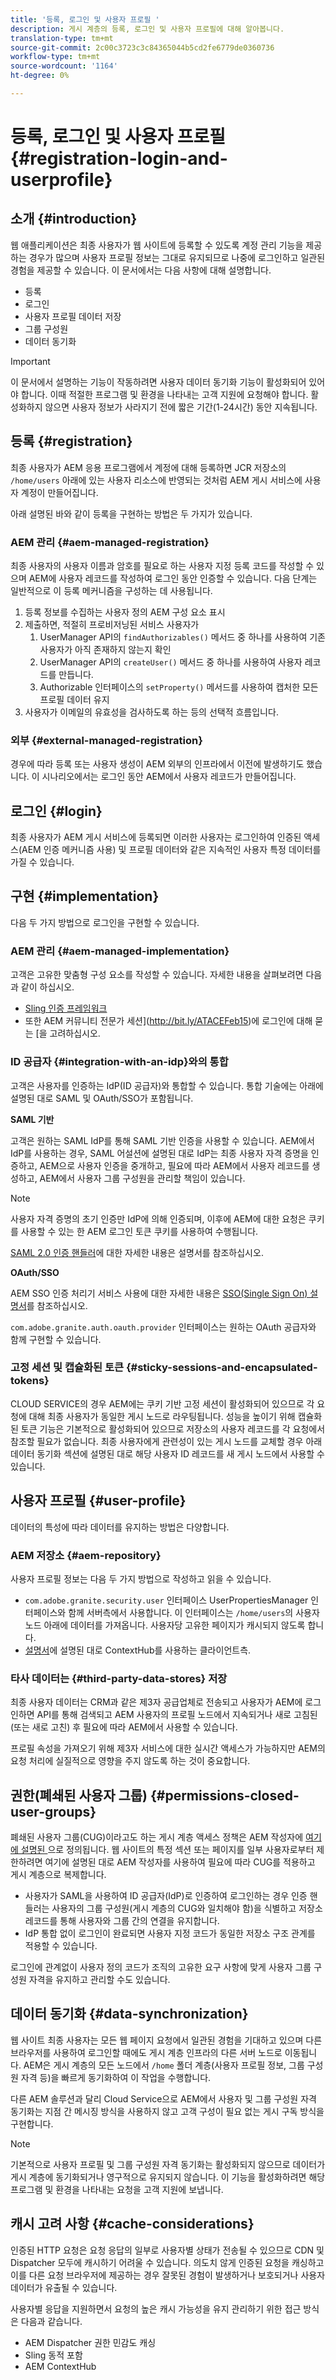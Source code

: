 ```yaml
---
title: '등록, 로그인 및 사용자 프로필 '
description: 게시 계층의 등록, 로그인 및 사용자 프로필에 대해 알아봅니다.
translation-type: tm+mt
source-git-commit: 2c00c3723c3c84365044b5cd2fe6779de0360736
workflow-type: tm+mt
source-wordcount: '1164'
ht-degree: 0%

---
```



# 등록, 로그인 및 사용자 프로필 {#registration-login-and-userprofile}

## 소개 {#introduction}

웹 애플리케이션은 최종 사용자가 웹 사이트에 등록할 수 있도록 계정 관리 기능을 제공하는 경우가 많으며 사용자 프로필 정보는 그대로 유지되므로 나중에 로그인하고 일관된 경험을 제공할 수 있습니다. 이 문서에서는 다음 사항에 대해 설명합니다.

* 등록
* 로그인
* 사용자 프로필 데이터 저장
* 그룹 구성원
* 데이터 동기화

>[!IMPORTANT]
>
>이 문서에서 설명하는 기능이 작동하려면 사용자 데이터 동기화 기능이 활성화되어 있어야 합니다. 이때 적절한 프로그램 및 환경을 나타내는 고객 지원에 요청해야 합니다. 활성화하지 않으면 사용자 정보가 사라지기 전에 짧은 기간(1-24시간) 동안 지속됩니다.

## 등록 {#registration}

최종 사용자가 AEM 응용 프로그램에서 계정에 대해 등록하면 JCR 저장소의 `/home/users` 아래에 있는 사용자 리소스에 반영되는 것처럼 AEM 게시 서비스에 사용자 계정이 만들어집니다.

아래 설명된 바와 같이 등록을 구현하는 방법은 두 가지가 있습니다.

### AEM 관리 {#aem-managed-registration}

최종 사용자의 사용자 이름과 암호를 필요로 하는 사용자 지정 등록 코드를 작성할 수 있으며 AEM에 사용자 레코드를 작성하여 로그인 동안 인증할 수 있습니다. 다음 단계는 일반적으로 이 등록 메커니즘을 구성하는 데 사용됩니다.

1. 등록 정보를 수집하는 사용자 정의 AEM 구성 요소 표시
1. 제출하면, 적절히 프로비저닝된 서비스 사용자가
   1. UserManager API의 `findAuthorizables()` 메서드 중 하나를 사용하여 기존 사용자가 아직 존재하지 않는지 확인
   1. UserManager API의 `createUser()` 메서드 중 하나를 사용하여 사용자 레코드를 만듭니다.
   1. Authorizable 인터페이스의 `setProperty()` 메서드를 사용하여 캡처한 모든 프로필 데이터 유지
1. 사용자가 이메일의 유효성을 검사하도록 하는 등의 선택적 흐름입니다.

### 외부 {#external-managed-registration}

경우에 따라 등록 또는 사용자 생성이 AEM 외부의 인프라에서 이전에 발생하기도 했습니다. 이 시나리오에서는 로그인 동안 AEM에서 사용자 레코드가 만들어집니다.

## 로그인 {#login}

최종 사용자가 AEM 게시 서비스에 등록되면 이러한 사용자는 로그인하여 인증된 액세스(AEM 인증 메커니즘 사용) 및 프로필 데이터와 같은 지속적인 사용자 특정 데이터를 가질 수 있습니다.

## 구현 {#implementation}

다음 두 가지 방법으로 로그인을 구현할 수 있습니다.

### AEM 관리 {#aem-managed-implementation}

고객은 고유한 맞춤형 구성 요소를 작성할 수 있습니다. 자세한 내용을 살펴보려면 다음과 같이 하십시오.

* [Sling 인증 프레임워크](https://sling.apache.org/documentation/the-sling-engine/authentication/authentication-framework.html)
* 또한 AEM 커뮤니티 전문가 세션](http://bit.ly/ATACEFeb15)에 로그인에 대해 묻는 [을 고려하십시오.

### ID 공급자 {#integration-with-an-idp}와의 통합

고객은 사용자를 인증하는 IdP(ID 공급자)와 통합할 수 있습니다. 통합 기술에는 아래에 설명된 대로 SAML 및 OAuth/SSO가 포함됩니다.

**SAML 기반**

고객은 원하는 SAML IdP를 통해 SAML 기반 인증을 사용할 수 있습니다. AEM에서 IdP를 사용하는 경우, SAML 어설션에 설명된 대로 IdP는 최종 사용자 자격 증명을 인증하고, AEM으로 사용자 인증을 중개하고, 필요에 따라 AEM에서 사용자 레코드를 생성하고, AEM에서 사용자 그룹 구성원을 관리할 책임이 있습니다.

>[!NOTE]
>
>사용자 자격 증명의 초기 인증만 IdP에 의해 인증되며, 이후에 AEM에 대한 요청은 쿠키를 사용할 수 있는 한 AEM 로그인 토큰 쿠키를 사용하여 수행됩니다.

[SAML 2.0 인증 핸들러](https://experienceleague.adobe.com/docs/experience-manager-65/administering/security/saml-2-0-authenticationhandler.html?lang=en#saml-authentication-handler)에 대한 자세한 내용은 설명서를 참조하십시오.

**OAuth/SSO**

AEM SSO 인증 처리기 서비스 사용에 대한 자세한 내용은 [SSO(Single Sign On) 설명서](https://experienceleague.adobe.com/docs/experience-manager-65/deploying/configuring/single-sign-on.html)를 참조하십시오.

`com.adobe.granite.auth.oauth.provider` 인터페이스는 원하는 OAuth 공급자와 함께 구현할 수 있습니다.

### 고정 세션 및 캡슐화된 토큰 {#sticky-sessions-and-encapsulated-tokens}

CLOUD SERVICE의 경우 AEM에는 쿠키 기반 고정 세션이 활성화되어 있으므로 각 요청에 대해 최종 사용자가 동일한 게시 노드로 라우팅됩니다. 성능을 높이기 위해 캡슐화된 토큰 기능은 기본적으로 활성화되어 있으므로 저장소의 사용자 레코드를 각 요청에서 참조할 필요가 없습니다. 최종 사용자에게 관련성이 있는 게시 노드를 교체할 경우 아래 데이터 동기화 섹션에 설명된 대로 해당 사용자 ID 레코드를 새 게시 노드에서 사용할 수 있습니다.

## 사용자 프로필 {#user-profile}

데이터의 특성에 따라 데이터를 유지하는 방법은 다양합니다.

### AEM 저장소 {#aem-repository}

사용자 프로필 정보는 다음 두 가지 방법으로 작성하고 읽을 수 있습니다.

* `com.adobe.granite.security.user` 인터페이스 UserPropertiesManager 인터페이스와 함께 서버측에서 사용합니다. 이 인터페이스는 `/home/users`의 사용자 노드 아래에 데이터를 가져옵니다. 사용자당 고유한 페이지가 캐시되지 않도록 합니다.
* [설명서](https://experienceleague.adobe.com/docs/experience-manager-cloud-service/implementing/personalization/contexthub.html?lang=en#personalization)에 설명된 대로 ContextHub를 사용하는 클라이언트측.

### 타사 데이터는 {#third-party-data-stores} 저장

최종 사용자 데이터는 CRM과 같은 제3자 공급업체로 전송되고 사용자가 AEM에 로그인하면 API를 통해 검색되고 AEM 사용자의 프로필 노드에서 지속되거나 새로 고침된(또는 새로 고친) 후 필요에 따라 AEM에서 사용할 수 있습니다.

프로필 속성을 가져오기 위해 제3자 서비스에 대한 실시간 액세스가 가능하지만 AEM의 요청 처리에 실질적으로 영향을 주지 않도록 하는 것이 중요합니다.

## 권한(폐쇄된 사용자 그룹) {#permissions-closed-user-groups}

폐쇄된 사용자 그룹(CUG)이라고도 하는 게시 계층 액세스 정책은 AEM 작성자에 [여기에 설명된 ](https://experienceleague.adobe.com/docs/experience-manager-65/administering/security/cug.html?lang=en#applying-your-closed-user-group-to-content-pages)으로 정의됩니다. 웹 사이트의 특정 섹션 또는 페이지를 일부 사용자로부터 제한하려면 여기에 설명된 대로 AEM 작성자를 사용하여 필요에 따라 CUG를 적용하고 게시 계층으로 복제합니다.

* 사용자가 SAML을 사용하여 ID 공급자(IdP)로 인증하여 로그인하는 경우 인증 핸들러는 사용자의 그룹 구성원(게시 계층의 CUG와 일치해야 함)을 식별하고 저장소 레코드를 통해 사용자와 그룹 간의 연결을 유지합니다.
* IdP 통합 없이 로그인이 완료되면 사용자 지정 코드가 동일한 저장소 구조 관계를 적용할 수 있습니다.

로그인에 관계없이 사용자 정의 코드가 조직의 고유한 요구 사항에 맞게 사용자 그룹 구성원 자격을 유지하고 관리할 수도 있습니다.

## 데이터 동기화 {#data-synchronization}

웹 사이트 최종 사용자는 모든 웹 페이지 요청에서 일관된 경험을 기대하고 있으며 다른 브라우저를 사용하여 로그인할 때에도 게시 계층 인프라의 다른 서버 노드로 이동됩니다. AEM은 게시 계층의 모든 노드에서 `/home` 폴더 계층(사용자 프로필 정보, 그룹 구성원 자격 등)을 빠르게 동기화하여 이 작업을 수행합니다.

다른 AEM 솔루션과 달리 Cloud Service으로 AEM에서 사용자 및 그룹 구성원 자격 동기화는 지점 간 메시징 방식을 사용하지 않고 고객 구성이 필요 없는 게시 구독 방식을 구현합니다.

>[!NOTE]
>
>기본적으로 사용자 프로필 및 그룹 구성원 자격 동기화는 활성화되지 않으므로 데이터가 게시 계층에 동기화되거나 영구적으로 유지되지 않습니다. 이 기능을 활성화하려면 해당 프로그램 및 환경을 나타내는 요청을 고객 지원에 보냅니다.

## 캐시 고려 사항 {#cache-considerations}

인증된 HTTP 요청은 요청 응답의 일부로 사용자별 상태가 전송될 수 있으므로 CDN 및 Dispatcher 모두에 캐시하기 어려울 수 있습니다. 의도치 않게 인증된 요청을 캐싱하고 이를 다른 요청 브라우저에 제공하는 경우 잘못된 경험이 발생하거나 보호되거나 사용자 데이터가 유출될 수 있습니다.

사용자별 응답을 지원하면서 요청의 높은 캐시 가능성을 유지 관리하기 위한 접근 방식은 다음과 같습니다.

* AEM Dispatcher 권한 민감도 캐싱
* Sling 동적 포함
* AEM ContextHub